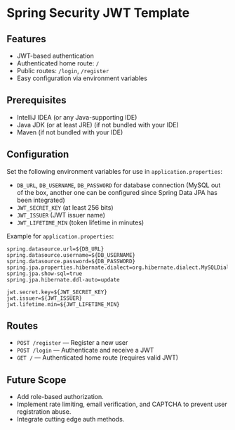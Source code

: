 # Spring Security JWT Template

## Features

- JWT-based authentication
- Authenticated home route: `/`
- Public routes: `/login`, `/register`
- Easy configuration via environment variables

## Prerequisites

- IntelliJ IDEA (or any Java-supporting IDE)
- Java JDK (or at least JRE) (if not bundled with your IDE)
- Maven (if not bundled with your IDE)

## Configuration

Set the following environment variables for use in `application.properties`:

- `DB_URL`, `DB_USERNAME`, `DB_PASSWORD` for database connection (MySQL out of the box, another one can be configured since Spring Data JPA has been integrated)
- `JWT_SECRET_KEY` (at least 256 bits)
- `JWT_ISSUER` (JWT issuer name)
- `JWT_LIFETIME_MIN` (token lifetime in minutes)

Example for `application.properties`:
```
spring.datasource.url=${DB_URL}
spring.datasource.username=${DB_USERNAME}
spring.datasource.password=${DB_PASSWORD}
spring.jpa.properties.hibernate.dialect=org.hibernate.dialect.MySQLDialect
spring.jpa.show-sql=true
spring.jpa.hibernate.ddl-auto=update

jwt.secret.key=${JWT_SECRET_KEY}
jwt.issuer=${JWT_ISSUER}
jwt.lifetime.min=${JWT_LIFETIME_MIN}
```

## Routes

- `POST /register` — Register a new user
- `POST /login` — Authenticate and receive a JWT
- `GET /` — Authenticated home route (requires valid JWT)

## Future Scope

- Add role-based authorization.
- Implement rate limiting, email verification, and CAPTCHA to prevent user registration abuse.
- Integrate cutting edge auth methods.